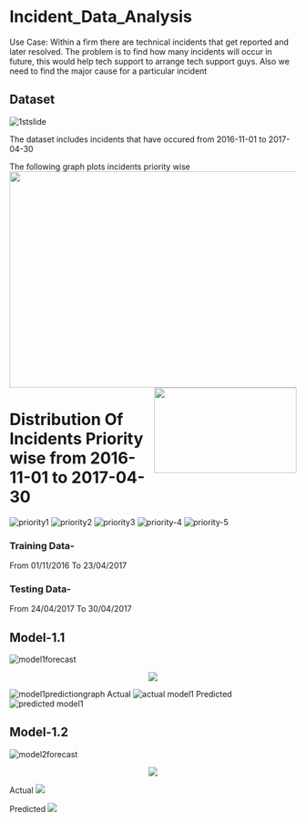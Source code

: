 # Incident_Data_Analysis
Use Case: Within a firm there are technical incidents that get reported and later resolved. The problem is to find how many incidents will occur in future, this would help tech support to arrange tech support guys. Also we need to find the major cause for a particular incident

## Dataset
![1stslide](https://user-images.githubusercontent.com/29193001/42799497-b2a995a8-89b5-11e8-931a-bc26a9689162.png)

The dataset includes incidents that have occured from 2016-11-01 to 2017-04-30 

The following graph plots incidents priority wise
<img width="600" height="380" src="https://user-images.githubusercontent.com/29193001/42799906-325b3e04-89b7-11e8-817b-1b46ef64cb47.png">
<img width="250" height="150" align ="right" src="https://user-images.githubusercontent.com/29193001/42799907-32970c40-89b7-11e8-98e1-714c63526049.png">

# Distribution Of Incidents Priority wise from 2016-11-01 to 2017-04-30 

![priority1](https://user-images.githubusercontent.com/29193001/42799386-4b10cea2-89b5-11e8-86d1-e9672e6fbe2c.png)
![priority2](https://user-images.githubusercontent.com/29193001/42799388-4b65d370-89b5-11e8-801c-152fc95e0852.png)
![priority3](https://user-images.githubusercontent.com/29193001/42799389-4bdd4ce8-89b5-11e8-82c7-1426a9d83594.png)
![priority-4](https://user-images.githubusercontent.com/29193001/42799390-4c1f115a-89b5-11e8-9fd6-f6745a7b3f87.png)
![priority-5](https://user-images.githubusercontent.com/29193001/42799392-4c6672a2-89b5-11e8-9e79-1791b9b5411b.png)

### Training Data- 
From 01/11/2016
To      23/04/2017
### Testing Data-
From 24/04/2017
To      30/04/2017

## Model-1.1
![model1forecast](https://user-images.githubusercontent.com/29193001/42799399-4e81755a-89b5-11e8-9414-a2b364599cb6.png)
<p align="center">
<img src="https://user-images.githubusercontent.com/29193001/42807114-95fb465a-89cd-11e8-99a6-7437595d1d68.png">
</p>

![model1predictiongraph](https://user-images.githubusercontent.com/29193001/42799400-4ecba09e-89b5-11e8-8fce-001a5d3dbc8b.png)
Actual
![actual model1](https://user-images.githubusercontent.com/29193001/42807110-95c1ae0e-89cd-11e8-8482-3cc780cd412a.png)
Predicted
![predicted model1](https://user-images.githubusercontent.com/29193001/42807118-968358ce-89cd-11e8-9b9e-ea261073dd8a.png)

## Model-1.2
![model2forecast](https://user-images.githubusercontent.com/29193001/42799401-4f0e7928-89b5-11e8-89fc-75c59fdc591e.png)
<p align="center">
<img src="https://user-images.githubusercontent.com/29193001/42807116-964121ca-89cd-11e8-874e-10390abf9dac.png">
  
  Actual
<img src="https://user-images.githubusercontent.com/29193001/42807105-94bca9b4-89cd-11e8-87c5-e6d375a23a0a.png">

  Predicted
<img src="https://user-images.githubusercontent.com/29193001/42807109-9571db36-89cd-11e8-8dee-22775226c455.png">
</p>




